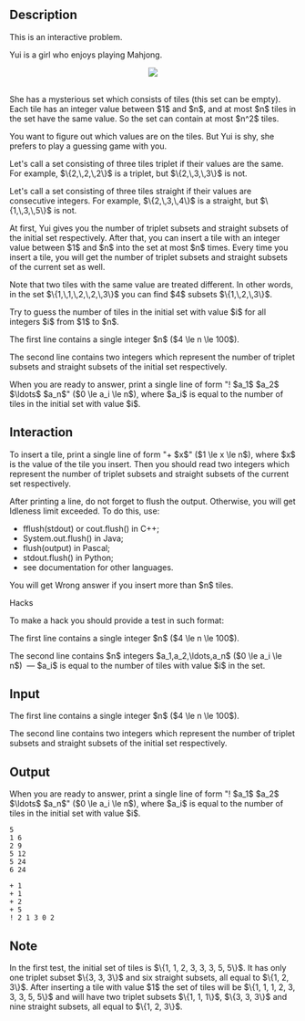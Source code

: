 ## Description

<div><p><span class="tex-font-style-bf">This is an interactive problem.</span></p><p>Yui is a girl who enjoys playing Mahjong.</p><center><img class="tex-graphics" src="file://OT5TSl8x.png" style="max-width: 100.0%;max-height: 100.0%;"></center>&nbsp;<p>She has a mysterious set which consists of tiles (this set can be empty). Each tile has an integer value between $1$ and $n$, and <span class="tex-font-style-bf">at most $n$ tiles</span> in the set have the same value. So the set can contain at most $n^2$ tiles.</p><p>You want to figure out which values are on the tiles. But Yui is shy, she prefers to play a guessing game with you.</p><p>Let's call a set consisting of <span class="tex-font-style-bf">three</span> tiles <span class="tex-font-style-it">triplet</span> if their values are the same. For example, $\{2,\,2,\,2\}$ is a triplet, but $\{2,\,3,\,3\}$ is not.</p><p>Let's call a set consisting of <span class="tex-font-style-bf">three</span> tiles <span class="tex-font-style-it">straight</span> if their values are consecutive integers. For example, $\{2,\,3,\,4\}$ is a straight, but $\{1,\,3,\,5\}$ is not.</p><p>At first, Yui gives you the number of triplet subsets and straight subsets of the initial set respectively. After that, you can insert a tile with an integer value between $1$ and $n$ into the set <span class="tex-font-style-bf">at most $n$ times</span>. Every time you insert a tile, you will get the number of triplet subsets and straight subsets of the current set as well.</p><p>Note that two tiles with the same value are treated different. In other words, in the set $\{1,\,1,\,2,\,2,\,3\}$ you can find $4$ subsets $\{1,\,2,\,3\}$.</p><p>Try to guess the number of tiles in the initial set with value $i$ for all integers $i$ from $1$ to $n$.</p></div><div class="input-specification"><p>The first line contains a single integer $n$ ($4 \le n \le 100$).</p><p>The second line contains two integers which represent the number of triplet subsets and straight subsets of the initial set respectively.</p></div><div class="output-specification"><p>When you are ready to answer, print a single line of form "<span class="tex-font-style-tt">! $a_1$ $a_2$ $\ldots$ $a_n$</span>" ($0 \le a_i \le n$), where $a_i$ is equal to the number of tiles in the initial set with value $i$.</p></div><div><h2>Interaction</h2><p>To insert a tile, print a single line of form "<span class="tex-font-style-tt">+ $x$</span>" ($1 \le x \le n$), where $x$ is the value of the tile you insert. Then you should read two integers which represent the number of triplet subsets and straight subsets of the current set respectively.</p><p>After printing a line, do not forget to flush the output. Otherwise, you will get <span class="tex-font-style-tt">Idleness limit exceeded</span>. To do this, use:</p><ul> <li> <span class="tex-font-style-tt">fflush(stdout)</span> or <span class="tex-font-style-tt">cout.flush()</span> in C++; </li><li> <span class="tex-font-style-tt">System.out.flush()</span> in Java; </li><li> <span class="tex-font-style-tt">flush(output)</span> in Pascal; </li><li> <span class="tex-font-style-tt">stdout.flush()</span> in Python; </li><li> see documentation for other languages. </li></ul><p>You will get <span class="tex-font-style-tt">Wrong answer</span> if you insert more than $n$ tiles.</p><p><span class="tex-font-style-bf">Hacks</span></p><p>To make a hack you should provide a test in such format:</p><p>The first line contains a single integer $n$ ($4 \le n \le 100$).</p><p>The second line contains $n$ integers $a_1,a_2,\ldots,a_n$ ($0 \le a_i \le n$) &nbsp;— $a_i$ is equal to the number of tiles with value $i$ in the set.</p></div>

## Input

<p>The first line contains a single integer $n$ ($4 \le n \le 100$).</p><p>The second line contains two integers which represent the number of triplet subsets and straight subsets of the initial set respectively.</p>

## Output

<p>When you are ready to answer, print a single line of form "<span class="tex-font-style-tt">! $a_1$ $a_2$ $\ldots$ $a_n$</span>" ($0 \le a_i \le n$), where $a_i$ is equal to the number of tiles in the initial set with value $i$.</p>





```input1
5
1 6
2 9
5 12
5 24
6 24
```




```output1
+ 1
+ 1
+ 2
+ 5
! 2 1 3 0 2
```



## Note

<p>In the first test, the initial set of tiles is $\{1, 1, 2, 3, 3, 3, 5, 5\}$. It has only one triplet subset $\{3, 3, 3\}$ and six straight subsets, all equal to $\{1, 2, 3\}$. After inserting a tile with value $1$ the set of tiles will be $\{1, 1, 1, 2, 3, 3, 3, 5, 5\}$ and will have two triplet subsets $\{1, 1, 1\}$, $\{3, 3, 3\}$ and nine straight subsets, all equal to $\{1, 2, 3\}$.</p>
